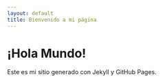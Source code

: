 ```yaml
---
layout: default
title: Bienvenido a mi página
---
```


# ¡Hola Mundo!
Este es mi sitio generado con Jekyll y GitHub Pages.

